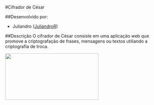 #Cifrador de César

##Desenvolvido por:
- Juliandro ([JuliandroR](https://github.com/JuliandroR))


##Descrição
O cifrador de César consiste em uma aplicação web que promove a criptografação de frases, mensagens ou textos utiliando 
a criptografia de troca.

<img align="center" width="300" height="150" src="https://lh3.googleusercontent.com/X9K4HKHM7FpN-DWZcHWTiEtzFGqbBydpXlaF81NhJ8am0ddIi4nRLN-iwf_DY-4BnwgtjahlDfhhfC8iuQpj2l7uV-TAkQ313f_Iq0YdWE5bCX6bqAyZ5ygmy_OCWIxN4o-0p16IBJGClzUV53H0wqH_qyXkS62gjjKQRLzNf4TroMlZGf1RSOuciKu8jvM493EJhsbtkh9d7cajKZKjQpifmiOgdW_FnLIBhD2jj7mnLbwKPBNPOf3YhuT5DOr5MShMQdWP1X5vE9V63vpyERA_Qk2fBASad1-PqTPZ6QEXjf20f8jC7hTCCiyJH1G8Q21vkCJ0PlytYmAf7qgCjeyKe_MfPvV9qLBCm1wmB49Qcj62T0xxpmi1uSgJW9rH5jzKzJg6D_gF-f5J8bNHMvXwCy0b7YEzngrfkKCkVPBrNt5HHL_sDbw04BTBgKrH_jvLZIC_1TD_eKRdBPGgeDDon6S4yIqophrtA2Vt3W7CDK9kqOxAVUwJOZEnUKUvNUJa_biXok8wcPN9a59u7JzM-7W7rLkGg_NsXeQ5Csv9rGX-9I2qrf_Khuiixq34Fsv4H_6sS6YMGCYcNRt2r3kyf4l7jOvyqM-GekXHmAi6tnb9W9diw5qw3Plyc05CzPnLY5ytvcjx25bwjsQDXEsgeB6Pk1I=w1366-h640-no">